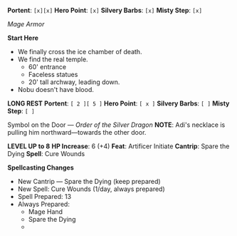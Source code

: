 **Portent**: `[x][x]`
**Hero Point**: `[x]`
**Silvery Barbs**: `[x]`
**Misty Step**: `[x]`

*Mage Armor*

**Start Here**
- We finally cross the ice chamber of death.
- We find the real temple.
	- 60' entrance
	- Faceless statues
	- 20' tall archway, leading down.
- Nobu doesn't have blood.

**LONG REST**
**Portent**: `[ 2 ][ 5 ]`
**Hero Point**: `[ x ]`
**Silvery Barbs**: `[ ]`
**Misty Step**: `[ ]`

Symbol on the Door — *Order of the Silver Dragon*
**NOTE**: Adi's necklace is pulling him northward—towards the other door.

**LEVEL UP to 8**
**HP Increase**: 6 (+4)
**Feat**: Artificer Initiate
**Cantrip**: Spare the Dying
**Spell**: Cure Wounds

**Spellcasting Changes**
- New Cantrip — Spare the Dying (keep prepared)
- New Spell: Cure Wounds (1/day, always prepared)
- Spell Prepared: 13
- Always Prepared:
	- Mage Hand
	- Spare the Dying
	- 